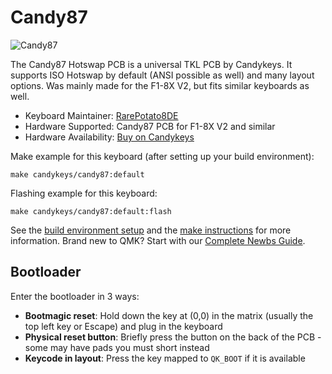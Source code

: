 # Candy87

![Candy87](https://i.imgur.com/HeCz1u8.png)

The Candy87 Hotswap PCB is a universal TKL PCB by Candykeys.
It supports ISO Hotswap by default (ANSI possible as well) and many layout options.
Was mainly made for the F1-8X V2, but fits similar keyboards as well.

* Keyboard Maintainer: [RarePotato8DE](https://github.com/rarepotato8de)
* Hardware Supported: Candy87 PCB for F1-8X V2 and similar
* Hardware Availability: [Buy on Candykeys](https://candykeys.com/)

Make example for this keyboard (after setting up your build environment):

    make candykeys/candy87:default

Flashing example for this keyboard:

    make candykeys/candy87:default:flash

See the [build environment setup](https://docs.qmk.fm/#/getting_started_build_tools) and the [make instructions](https://docs.qmk.fm/#/getting_started_make_guide) for more information. Brand new to QMK? Start with our [Complete Newbs Guide](https://docs.qmk.fm/#/newbs).

## Bootloader

Enter the bootloader in 3 ways:

* **Bootmagic reset**: Hold down the key at (0,0) in the matrix (usually the top left key or Escape) and plug in the keyboard
* **Physical reset button**: Briefly press the button on the back of the PCB - some may have pads you must short instead
* **Keycode in layout**: Press the key mapped to `QK_BOOT` if it is available